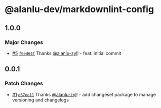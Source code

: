 # @alanlu-dev/markdownlint-config

## 1.0.0

### Major Changes

- [#5](https://github.com/alanlu-dev/web-kit/pull/5) [`f0ed64f`](https://github.com/alanlu-dev/web-kit/commit/f0ed64fd16deea28b169a41a499a866cf2be9004) Thanks [@alanlu-zyl](https://github.com/alanlu-zyl)! - feat: initial commit

## 0.0.1

### Patch Changes

- [#1](https://github.com/alanlu-dev/web-kit/pull/1) [`d67ee11`](https://github.com/alanlu-dev/web-kit/commit/d67ee119fc1d5118194fca5354bd148a060e96e6) Thanks [@alanlu-zyl](https://github.com/alanlu-zyl)! - add changeset package to manage versioning and changelogs
